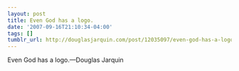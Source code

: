 ```yaml
---
layout: post
title: Even God has a logo.
date: '2007-09-16T21:10:34-04:00'
tags: []
tumblr_url: http://douglasjarquin.com/post/12035097/even-god-has-a-logo
---
```

Even God has a logo.—Douglas Jarquin
